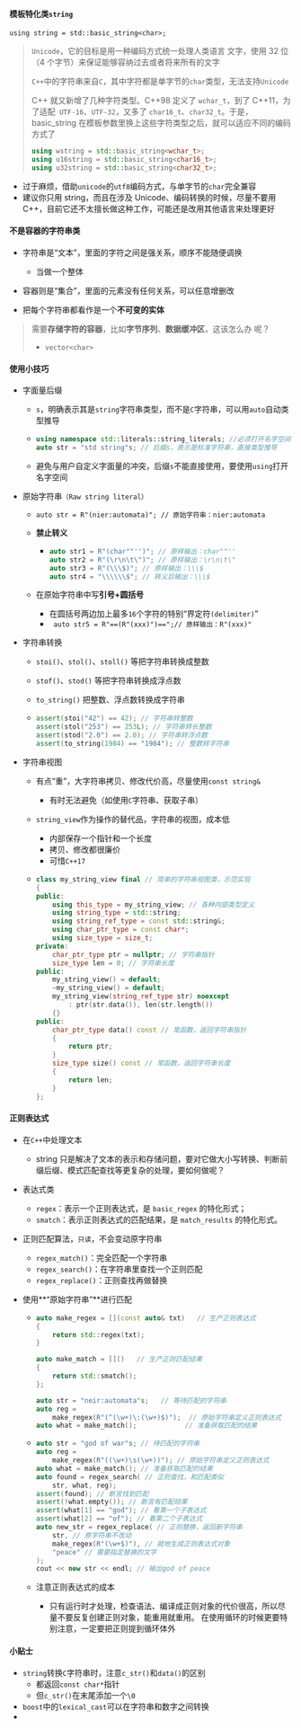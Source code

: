 #### 模板特化类`string`

`using string = std::basic_string<char>;`

> `Unicode`，它的目标是用一种编码方式统一处理人类语言 文字，使用 32 位（4 个字节）来保证能够容纳过去或者将来所有的文字
>
> `C++`中的字符串来自`C`，其中字符都是单字节的`char`类型，无法支持`Unicode`
>
> C++ 就又新增了几种字符类型。C++98 定义了 `wchar_t`，到了 C++11，为了适配` UTF-16`、`UTF-32`，又多了 `char16_t`、`char32_t`。于是，basic_string 在模板参数里换上这些字符类型之后，就可以适应不同的编码方式了
>
> ```cpp
> using wstring = std::basic_string<wchar_t>;
> using u16string = std::basic_string<char16_t>;
> using u32string = std::basic_string<char32_t>;
> ```

* 过于麻烦，借助`unicode`的`utf8`编码方式，与单字节的`char`完全兼容
* 建议你只用 string，而且在涉及 Unicode、编码转换的时候，尽量不要用 C++，目前它还不太擅长做这种工作，可能还是改用其他语言来处理更好

#### 不是容器的字符串类

* 字符串是“文本”，里面的字符之间是强关系，顺序不能随便调换
  * 当做一个整体
* 容器则是“集合”，里面的元素没有任何关系，可以任意增删改

* 把每个字符串都看作是一个**不可变的实体**

> 需要**存储字符的容器**，比如**字节序列**、**数据缓冲区**，这该怎么办 呢？
>
> * `vector<char>`

#### 使用小技巧

* 字面量后缀

  * `s`，明确表示其是`string`字符串类型，而不是`C`字符串，可以用`auto`自动类型推导

  * ```cpp
    using namespace std::literals::string_literals; //必须打开名字空间
    auto str = "std string"s; // 后缀s，表示是标准字符串，直接类型推导
    ```

  * 避免与用户自定义字面量的冲突，后缀`s`不能直接使用，要使用`using`打开名字空间

* 原始字符串`（Raw string literal）`

  * `auto str = R"(nier:automata)"; // 原始字符串：nier:automata`

  * **禁止转义**

    * ```cpp
      auto str1 = R"(char""'')"; // 原样输出：char""''
      auto str2 = R"(\r\n\t\")"; // 原样输出：\r\n\t\"
      auto str3 = R"(\\\$)"; // 原样输出：\\\$
      auto str4 = "\\\\\\$"; // 转义后输出：\\\$
      ```

  * 在原始字符串中写**引号+圆括号**

    * 在圆括号两边加上最多`16`个字符的特别“界定符`(delimiter)`”
    * ` auto str5 = R"==(R"(xxx)")==";// 原样输出：R"(xxx)"`

* 字符串转换

  * `stoi()`、`stol()`、`stoll()` 等把字符串转换成整数

  * `stof()`、`stod()` 等把字符串转换成浮点数

  * `to_string()` 把整数、浮点数转换成字符串

  * ```cpp
    assert(stoi("42") == 42); // 字符串转整数
    assert(stol("253") == 253L); // 字符串转长整数
    assert(stod("2.0") == 2.0); // 字符串转浮点数
    assert(to_string(1984) == "1984"); // 整数转字符串
    ```

* 字符串视图

  * 有点“重”，大字符串拷贝、修改代价高，尽量使用`const string&`

    * 有时无法避免（如使用`C`字符串、获取子串）

  * `string_view`作为操作的替代品，字符串的视图，成本低

    * 内部保存一个指针和一个长度
    * 拷贝、修改都很廉价
    * 可惜`C++17`

  * ```cpp
    class my_string_view final // 简单的字符串视图类，示范实现
    {
    public:
        using this_type = my_string_view; // 各种内部类型定义
        using string_type = std::string;
        using string_ref_type = const std::string&;
        using char_ptr_type = const char*;
        using size_type = size_t;
    private:
        char_ptr_type ptr = nullptr; // 字符串指针
        size_type len = 0; // 字符串长度
    public:
        my_string_view() = default;
        ~my_string_view() = default;
        my_string_view(string_ref_type str) noexcept
        	: ptr(str.data()), len(str.length())
        {}
    public:
        char_ptr_type data() const // 常函数，返回字符串指针
        {
        	return ptr;
        }
        size_type size() const // 常函数，返回字符串长度
        {
        	return len;
        }
    };
    ```

#### 正则表达式

* 在`C++`中处理文本
  * string 只是解决了文本的表示和存储问题，要对它做大小写转换、判断前缀后缀、模式匹配查找等更复杂的处理，要如何做呢？
* 表达式类
  * `regex`：表示一个正则表达式，是 `basic_regex` 的特化形式；
  * `smatch`：表示正则表达式的匹配结果，是 `match_results` 的特化形式。
* 正则匹配算法，`只读`，不会变动原字符串
  * `regex_match()`：完全匹配一个字符串
  * `regex_search()`：在字符串里查找一个正则匹配
  * `regex_replace()`：正则查找再做替换

* 使用**“原始字符串”**进行匹配

  * ```cpp
    auto make_regex = [](const auto& txt)   // 生产正则表达式
    {
        return std::regex(txt);
    }
    
    auto make_match = []()   // 生产正则匹配结果
    {
        return std::smatch();
    };
    
    auto str = "neir:automata"s;   // 等待匹配的字符串
    auto reg = 
        make_regex(R"(^(\w+)\:(\w+)$)");  // 原始字符串定义正则表达式
    auto what = make_match();            // 准备获取匹配的结果
    ```

  * ```cpp
    auto str = "god of war"s; // 待匹配的字符串
    auto reg =
    	make_regex(R"((\w+)\s(\w+))"); // 原始字符串定义正则表达式
    auto what = make_match(); // 准备获取匹配的结果
    auto found = regex_search( // 正则查找，和匹配类似
    	str, what, reg);
    assert(found); // 断言找到匹配
    assert(!what.empty()); // 断言有匹配结果
    assert(what[1] == "god"); // 看第一个子表达式
    assert(what[2] == "of"); // 看第二个子表达式
    auto new_str = regex_replace( // 正则替换，返回新字符串
    	str, // 原字符串不改动
    	make_regex(R"(\w+$)"), // 就地生成正则表达式对象
    	"peace" // 需要指定替换的文字
    );
    cout << new str << endl; // 输出god of peace
    ```

  * 注意正则表达式的成本

    * 只有运行时才处理，检查语法、编译成正则对象的代价很高，所以尽量不要反复创建正则对象，能重用就重用。 在使用循环的时候更要特别注意，一定要把正则提到循环体外

#### 小贴士

* `string`转换`C`字符串时，注意`c_str()`和`data()`的区别
  * 都返回`const char*`指针
  * 但`c_str()`在末尾添加一个`\0`
* `boost`中的`lexical_cast`可以在字符串和数字之间转换
* 